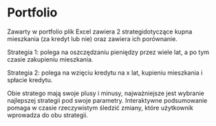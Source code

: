 # Portfolio
Zawarty w portfolio plik Excel zawiera 2 strategidotyczące kupna mieszkania (za kredyt lub nie) oraz zawiera ich porównanie.

Strategia 1: polega na oszczędzaniu pieniędzy przez wiele lat, a po tym czasie zakupieniu mieszkania.

Strategia 2: polega na wzięciu kredytu na x lat, kupieniu mieszkania i spłacie kredytu.

Obie stratego mają swoje plusy i minusy, najważniejsze jest wybranie najlepszej strategii pod swoje parametry. Interaktywne podsumowanie pomaga w czasie rzeczywistym śledzić zmiany, które użytkownik wprowadza do obu strategii.
